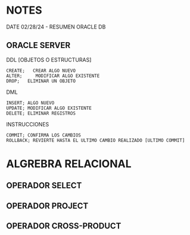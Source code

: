 <h1>    NOTES   </h1>
    DATE 02/28/24 - RESUMEN ORACLE DB

<h2>ORACLE SERVER</h2>

DDL [OBJETOS O ESTRUCTURAS]
    
    CREATE;   CREAR ALGO NUEVO
    ALTER;     MODIFICAR ALGO EXISTENTE
    DROP;   ELIMINAR UN OBJETO

DML 

    INSERT; ALGO NUEVO
    UPDATE; MODIFICAR ALGO EXISTENTE
    DELETE; ELIMINAR REGISTROS    

INSTRUCCIONES

    COMMIT; CONFIRMA LOS CAMBIOS
    ROLLBACK; REVIERTE HASTA EL ULTIMO CAMBIO REALIZADO [ULTIMO COMMIT]

<h1>    ALGREBRA RELACIONAL     </h1>

<h2>    OPERADOR SELECT     </h2>

<h2>    OPERADOR PROJECT    </h2>

<h2>    OPERADOR CROSS-PRODUCT     </h2>